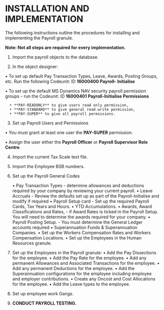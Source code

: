 # INSTALLATION AND IMPLEMENTATION

The following instructions outline the procedures for installing and implementing the Payroll granule.  

**Note: Not all steps are required for every implementation.**

1.	Import the payroll objects to the database.

2.	In the object designer: 

  •	To set up default Pay Transaction Types, Leave, Awards, Posting Groups, etc. Run the following Codeunit: ID **16000400  Payroll-        Initialise** 
  
  •	To set up the default MS Dynamics NAV security payroll permission groups - run the Codeunit: ID **16000401 Payroll-Initialise Permissions**  
      
      •	**PAY-READONLY** to give users read only permission, 
      •	**PAY-STANDARD** to give general read write permission, 
      •	**PAY-SUPER** to give all payroll permissions.
      
3.	Set up Payroll Users and Permissions

  •	You must grant at least one user the **PAY-SUPER** permission.
  
  •	Assign the user either the **Payroll Officer** or **Payroll Supervisor Role Centre**.
  
4.	Import the current Tax Scale text file.

5.	Import the Employee BSB numbers.

6.	Set up the Payroll General Codes

      •	Pay Transaction Types - determine allowances and deductions required by your company by reviewing your current payroll.
      •	Leave Accruals - Review the defaults set up as part of the Payroll-Initialise and modify if required
      •	Payroll Setup card - Set up the required Payroll Cards, Tax Years and Hours.
      •	YTD Accumulations. 
      •	Awards, Award Classifications and Rates, - if Award Rates is ticked in the Payroll Setup.  You will need to determine the awards required for your company.
      •	Payroll Posting Setup. - You must determine the General Ledger accounts required
      •	Superannuation Funds & Superannuation Companies.
      •	Set up the Workers Compensation Rates and Workers Compensation Locations.
      •	Set up the Employees in the Human Resources granule.

7.	Set up the Employees in the Payroll granule:
      •	Add the Pay Dissections for the employee.
      •	Add the Pay Rate for the employee.
      •	Add any permanent Allowances and Associated Transactions for the employee.
      •	Add any permanent Deductions for the employee.
      •	Add the Superannuation configurations for the employee including employee and employer contributions.
      •	Create any Oncost and Cost Allocations for the employee.
      •	Add the Leave types to the employee.

8.	Set up employee work Gangs.

9.	**CONDUCT PAYROLL TESTING.**
